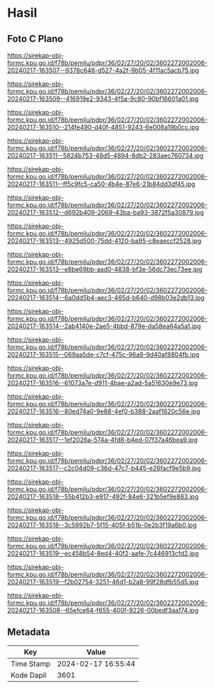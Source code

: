 # Hasil

## Foto C Plano

https://sirekap-obj-formc.kpu.go.id/f78b/pemilu/pdpr/36/02/27/20/02/3602272002006-20240217-163507--9378c648-d527-4a2f-9b05-4f11ac5acb75.jpg

https://sirekap-obj-formc.kpu.go.id/f78b/pemilu/pdpr/36/02/27/20/02/3602272002006-20240217-163509--416919e2-9343-4f5a-9c80-90bf16601a01.jpg

https://sirekap-obj-formc.kpu.go.id/f78b/pemilu/pdpr/36/02/27/20/02/3602272002006-20240217-163510--214fe490-d40f-4851-9243-6e008a19b0cc.jpg

https://sirekap-obj-formc.kpu.go.id/f78b/pemilu/pdpr/36/02/27/20/02/3602272002006-20240217-163511--5824b753-48d5-4894-8db2-283aec760734.jpg

https://sirekap-obj-formc.kpu.go.id/f78b/pemilu/pdpr/36/02/27/20/02/3602272002006-20240217-163511--ff5c9fc5-ca50-4b4e-87e6-21b84dd3df45.jpg

https://sirekap-obj-formc.kpu.go.id/f78b/pemilu/pdpr/36/02/27/20/02/3602272002006-20240217-163512--d692b409-2069-43ba-ba93-3872f5a30879.jpg

https://sirekap-obj-formc.kpu.go.id/f78b/pemilu/pdpr/36/02/27/20/02/3602272002006-20240217-163513--4925d500-75dd-4120-ba95-c8eaeccf2528.jpg

https://sirekap-obj-formc.kpu.go.id/f78b/pemilu/pdpr/36/02/27/20/02/3602272002006-20240217-163513--e8be69bb-aad0-4838-bf3e-56dc73ec73ee.jpg

https://sirekap-obj-formc.kpu.go.id/f78b/pemilu/pdpr/36/02/27/20/02/3602272002006-20240217-163514--6a0dd5b4-aec3-465d-b640-d98b03e2db13.jpg

https://sirekap-obj-formc.kpu.go.id/f78b/pemilu/pdpr/36/02/27/20/02/3602272002006-20240217-163514--2ab4140e-2ae5-4bbd-879e-da58ea64a5a1.jpg

https://sirekap-obj-formc.kpu.go.id/f78b/pemilu/pdpr/36/02/27/20/02/3602272002006-20240217-163515--069aa5de-c7cf-475c-96a9-9d40af8804fb.jpg

https://sirekap-obj-formc.kpu.go.id/f78b/pemilu/pdpr/36/02/27/20/02/3602272002006-20240217-163516--61073a7e-d911-4bae-a2ad-5a51630e9e73.jpg

https://sirekap-obj-formc.kpu.go.id/f78b/pemilu/pdpr/36/02/27/20/02/3602272002006-20240217-163516--80ed74a0-9e88-4ef0-b388-2aaf1620c56e.jpg

https://sirekap-obj-formc.kpu.go.id/f78b/pemilu/pdpr/36/02/27/20/02/3602272002006-20240217-163517--1ef2026a-574a-4fd8-b4ed-07f37a46bea9.jpg

https://sirekap-obj-formc.kpu.go.id/f78b/pemilu/pdpr/36/02/27/20/02/3602272002006-20240217-163517--c2c04d09-c36d-47c7-b445-e26facf9e5b9.jpg

https://sirekap-obj-formc.kpu.go.id/f78b/pemilu/pdpr/36/02/27/20/02/3602272002006-20240217-163518--55b412b3-e917-492f-84e6-321b5ef9e883.jpg

https://sirekap-obj-formc.kpu.go.id/f78b/pemilu/pdpr/36/02/27/20/02/3602272002006-20240217-163518--3c5992b7-5f15-405f-b51b-0e2b3f19a6b0.jpg

https://sirekap-obj-formc.kpu.go.id/f78b/pemilu/pdpr/36/02/27/20/02/3602272002006-20240217-163519--ec458b54-8ed4-40f2-aafe-7c446913cfd2.jpg

https://sirekap-obj-formc.kpu.go.id/f78b/pemilu/pdpr/36/02/27/20/02/3602272002006-20240217-163519--f2b02754-3251-46d1-b2a8-99f28dfb55d5.jpg

https://sirekap-obj-formc.kpu.go.id/f78b/pemilu/pdpr/36/02/27/20/02/3602272002006-20240217-163508--65efce64-f655-400f-9226-00bedf3aa174.jpg


## Metadata

| Key        | Value               |
| ---------- | ------------------- |
| Time Stamp | 2024-02-17 16:55:44 |
| Kode Dapil | 3601                |



